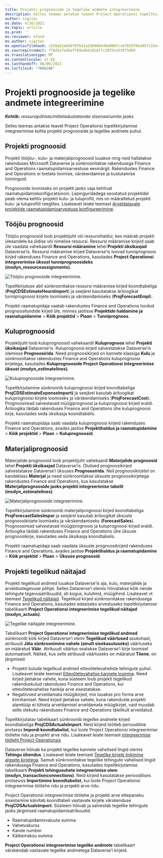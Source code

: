 ```yaml
---
title: Projekti prognooside ja tegelike andmete integreerimine
description: Selles teemas antakse teavet Project Operationsi topeltkirjutamise integreerimise kohta projekti prognooside ja tegelike andmete puhul.
author: sigitac
ms.date: 4/26/2021
ms.topic: article
ms.prod: ''
ms.reviewer: kfend
ms.author: sigitac
ms.openlocfilehash: c558ab1eb5070f6d1a2db06b630e8807cc67819f9bdd57c15ec346f484e04fe9
ms.sourcegitcommit: 7f8d1e7a16af769adb43d1877c28fdce53975db8
ms.translationtype: MT
ms.contentlocale: et-EE
ms.lasthandoff: 08/06/2021
ms.locfileid: "7006286"
---
```

# <a name="project-estimates-and-actuals-integration"></a>Projekti prognooside ja tegelike andmete integreerimine

_**Kehtib:** ressursipõhiste/mitteladustatavate stsenaariumite jaoks_

Selles teemas antakse teavet Project Operationsi topeltkirjutamise integreerimise kohta projekti prognooside ja tegelike andmete puhul.

## <a name="project-estimates"></a>Projekti prognoosid

Projekti tööjõu-, kulu- ja materjaliprognoosid luuakse ning neid hallatakse rakenduses Microsoft Dataverse ja sünkroonitakse rakendusega Finance and Operations raamatupidamisarvestuse eesmärgil. Rakendustes Finance and Operations ei toetata loomise, värskendamise ja kustutamise toiminguid.

Prognooside loomiseks on projekti jaoks vaja kehtivat raamatupidamiskonfiguratsiooni. Lepinguridadega seostatud projektidel peab olema kehtiv projekti kulu- ja tuluprofiil, mis on määratletud projekti kulu- ja tuluprofiili reeglites. Lisateavet leiate teemast [Arveldatavate projektide raamatupidamisarvestuse konfigureerimine](../project-accounting/configure-accounting-billable-projects.md#configure-project-cost-and-revenue-profile-rules).

## <a name="labor-estimates"></a>Tööjõu prognoosid

Tööjõu prognoosid loob projektijuht või ressursihaldur, kes määrab projekti ülesandele ka üldise või nimelise ressursi. Ressursi määramise kirjeid saab üle vaadata vahekaardil **Ressursi määramine** lehel **Projekti üksikasjad** Dataverse’is. Ressursi määramise kirjed Dataverse’is loovad tunniprognoosi kirjed rakenduses Finance and Operations, kasutades **Project Operationsi integreerimise üksust tunniprognoosideks (msdyn\_resourceassignments)**.

   ![Tööjõu prognooside integreerimine.](./Media/DW4LaborEstimates.png)

Topeltkirjutuse abil sünkroonitakse ressursi määramise kirjed koondtabeliga (**ProjCDSEstimateHoursImport**) ja seejärel kasutatakse äriloogikat tunniprognoosi kirjete loomiseks ja värskendamiseks (**ProjForecastEmpl**).

Projekti raamatupidaja vaatab rakendustes Finance and Operations loodud prognoositundide kirjed üle, minnes jaotisse **Projektide haldamine ja raamatupidamine** > **Kõik projektid** > **Plaan** > **Tunniprognoos**.

## <a name="expense-estimates"></a>Kuluprognoosid

Projektijuht loob kuluprognoosid vahekaardil **Kuluprognoos** lehel **Projekti üksikasjad** Dataverse’is. Kuluprognoosi kirjed salvestatakse Dataverse’is olemisse **Prognoosirida**. Need prognoosikirjed on kannete klassiga **Kulu** ja sünkroonitakse rakendustes Finance and Operations kuluprognoosi kirjetega, kasutades **Kuluprognooside Project Operationsi integreerimise üksust (msdyn\_estimatelines)**.

   ![Kuluprognooside integreerimine.](./Media/DW4ExpenseEstimates.png)

Topeltkirjutamine sünkroonib kuluprognoosi kirjed koondtabeliga **ProjCDSEstimateExpenseImport)** ja seejärel kasutab äriloogikat kuluprognoosi kirjete loomiseks ja värskendamiseks (**ProjForecastCost**). Prognoosiread salvestavad müügiprognoosi ja kuluprognoosi kirjed eraldi. Äriloogika täidab rakenduses Finance and Operations ühe kuluprognoosi kirje, kasutades seda üksikasja koondtabelis.

Projekti raamatupidaja saab vaadata kuluprognoosi kirjeid rakenduses Finance and Operations, avades jaotise **Projektihaldus ja raamatupidamine** > **Kõik projektid** > **Plaan** > **Kuluprognoosid**.

## <a name="material-estimates"></a>Materjaliprognoosid

Materjalide prognoosid loob projektijuht vahekaardi **Materjalide prognoosid** lehel **Projekti üksikasjad** Dataverse’is. Olulised prognoosikirjed salvestatakse Dataverse’i üksuses **Prognoosirida**. Neil prognoosikirjetel on kandeklass **Materjal** ja need sünkroonitakse üksuste prognoosikirjetega rakendustes Finance and Operations, kus kasutatakse **Materjaliprognooside jaoks projekti integreerimise tabelit (msdyn\_estimatelines)**.

   ![Materjaliprognooside integreerimine.](./Media/DW4MaterialEstimates.png)

Topeltkirjutamine sünkroonib materjaliprognoosi kirjed koondtabeliga **ProjForecastSalesImpor** ja seejärel kasutab äriloogikat üksuste prognoosikirjete loomiseks ja värskendamiseks (**ForecastSales**). Prognoosiread salvestavad müügiprognoosi ja kuluprognoosi kirjed eraldi. Äriloogika täidab rakenduses Finance and Operations ühe üksuse prognoosikirje, kasutades seda üksikasja koondtabelis.

Projekti raamatupidaja saab vaadata üksuste prognoosikirjeid rakenduses Finance and Operations, avades jaotise **Projektihaldus ja raamatupidamine** > **Kõik projektid** > **Plaan** > **Üksuse prognoosid**.

## <a name="project-actuals"></a>Projekti tegelikud näitajad

Projekti tegelikud andmed luuakse Dataverse’is aja, kulu, materjalide ja arveldustegevuse põhjal. Selles Dataverse’i olemis hõivatakse kõik nende tehingute tegevusatribuudid, sh kogus, kuluhind, müügihind. Lisateavet vt teemast [Tegelikud näitajad](../actuals/actuals-overview.md). Tegelikud kirjed sünkroonitakse rakendusega Finance and Operations, kasutades edasiseks arvestuseks topeltkirjutamise tabelikaarti **Project Operationsi integreerimise tegelikud näitajad (msdyn\_actuals)**.

   ![Tegelike näitajate integreerimine.](./Media/DW4Actuals.png)

Tabelikaart **Project Operationsi integreerimise tegelikud andmed** sünkroonib kõik kirjed Dataverse’i olemi **Tegelikud väärtused** asukohast, atribuudi **Jäta sünkroonimine vahele (ainult sisekasutuseks)** väärtuseks on määratud **Väär**. Atribuudi väärtus seatakse Dataverse’i kirje loomisel automaatselt. Näited, kus selle atribuudi väärtuseks on määratud **Tõene**, on järgmised.

  - Projekti kulude tegelikud andmed ettevõtetevaheliste tehingute puhul. Lisateavet leiate teemast [Ettevõtetevahelise kannete loomine](../project-accounting/create-intercompany-transactions.md). Need kirjed jäetakse vahele, kuna süsteem loob projekti tegelikud rakenduskulud rakenduses Finance and Operations, kui ettevõtetevahelise hankija arve sisestatakse.
  - Negatiivsed arveldamata müügikirjed, mis luuakse pro forma arve kinnitamisel. Need kirjed jäetakse vahele, kuna rakenduste projekti alamtüüp ei tühista arveldamisel arveldamata müügikirjet, vaid muudab selle olekuks rakenduses Finance and Operations täielikult arveldatud.

Topeltkirjutatav tabelikaart sünkroonib tegelike andmete kirjed koondtabeliga **ProjCDSActualsImport**. Neid kirjeid töötleb perioodiline protsess **Impordi koondtabelist**, kui loote Project Operationsi integreerimise töölehe ridu ja projekti arve ridu. Lisateavet leiate teemast [integreerimise tööleht Project Operationsis](../project-accounting/project-operations-integration-journal.md).

Dataverse hõivab ka projekti tegelike kannete vahelised lingid olemis **Tehingu ühendus**. Lisateavet leiate teemast [Tegelike kirjete linkimine algsete kirjetega](../actuals/linkingactuals.md). Samuti sünkroonitakse tegelike tehingute vahelised lingid rakendusega Finance and Operations, kasutades topeltkirjutamise tabelikaarti **Projekti tehingusuhete integreerimise olem (msdyn\_transactionconnections)**. Neid kirjeid kasutatakse perioodilises protsessis **Importimine koondtabelist**, kui loote Project Operationsi integreerimise töölehe ridu ja projekti arve ridu.

Project Operationsi integreerimise töölehe ja projekti arve ettepaneku sisestamine käivitab koondtabeli vastavate kirjete värskenduse **ProjCDSActualsImport**. Süsteem hõivab ja salvestab tegelike tehingute jaoks järgmised raamatupidamisatribuudid.

- Raamatupidamisvaluuta summa
- Vahetuskurss
- Kande number
- Käibemaksu summa

**Project Operationsi integreerimise tegelike andmete** tabelikaart värskendab vastavate tegelike andmetega Dataverse’i kirjeid.
